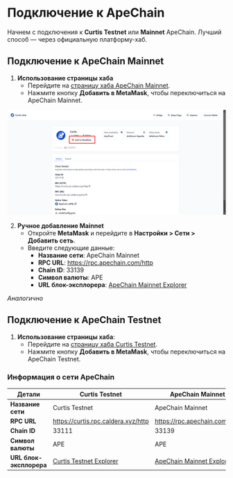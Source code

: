 # Подключение к ApeChain

Начнем с подключения к **Curtis Testnet** или **Mainnet** ApeChain. Лучший способ — через официальную платформу-хаб.

## **Подключение к ApeChain Mainnet**
1. **Использование страницы хаба**
   - Перейдите на [страницу хаба ApeChain Mainnet](https://apechain.hub.caldera.xyz/).
   - Нажмите кнопку **Добавить в MetaMask**, чтобы переключиться на ApeChain Mainnet.

![](https://raw.githubusercontent.com/POLearn/build-on-apechain/refs/heads/master/content/assets/images/network_page.png)

2. **Ручное добавление Mainnet**
   - Откройте **MetaMask** и перейдите в **Настройки > Сети > Добавить сеть**.
   - Введите следующие данные:
     - **Название сети**: ApeChain Mainnet
     - **RPC URL**: https://rpc.apechain.com/http
     - **Chain ID**: 33139
     - **Символ валюты**: APE
     - **URL блок-эксплорера**: [ApeChain Mainnet Explorer](https://apescan.io/)

*Аналогично*
## **Подключение к ApeChain Testnet**
1. **Использование страницы хаба**:
   - Перейдите на [страницу хаба Curtis Testnet](https://curtis.hub.caldera.xyz/).
   - Нажмите кнопку **Добавить в MetaMask**, чтобы переключиться на ApeChain Testnet.

### **Информация о сети ApeChain**

| **Детали**          | **Curtis Testnet**                 | **ApeChain Mainnet**             |
|---------------------|------------------------------------|----------------------------------|
| **Название сети**   | Curtis Testnet                     | ApeChain Mainnet                 |
| **RPC URL**          | https://curtis.rpc.caldera.xyz/http | https://rpc.apechain.com/http   |
| **Chain ID**         | 33111                              | 33139                            |
| **Символ валюты**    | APE                                | APE                              |
| **URL блок-эксплорера** | [Curtis Testnet Explorer](https://curtis.apescan.io/) | [ApeChain Mainnet Explorer](https://apescan.io/) |